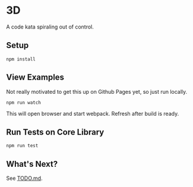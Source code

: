 # 3D

A code kata spiraling out of control.

## Setup

```
npm install
```

## View Examples

Not really motivated to get this up on Github Pages yet, so just run locally.

```
npm run watch
```

This will open browser and start webpack. Refresh after build is ready.

## Run Tests on Core Library

```
npm run test
```

## What's Next?

See [TODO.md](blob/master/TODO.md).
